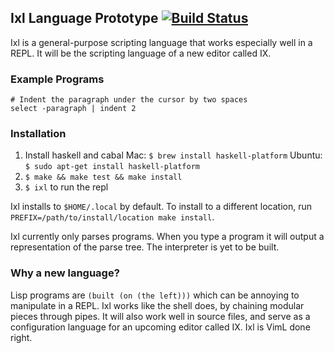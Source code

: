 ## Ixl Language Prototype [![Build Status](https://travis-ci.org/jneen/ixl-prototype.png)](https://travis-ci.org/jneen/ixl-prototype)

Ixl is a general-purpose scripting language that works especially well
in a REPL.  It will be the scripting language of a new editor called IX.

### Example Programs

    # Indent the paragraph under the cursor by two spaces
    select -paragraph | indent 2

### Installation

1. Install haskell and cabal
  Mac: `$ brew install haskell-platform`
  Ubuntu: `$ sudo apt-get install haskell-platform`
1. `$ make && make test && make install`
1. `$ ixl` to run the repl

Ixl installs to `$HOME/.local` by default.  To install to a different location,
run `PREFIX=/path/to/install/location make install`.

Ixl currently only parses programs. When you type a program it will output a
representation of the parse tree.  The interpreter is yet to be built.

### Why a new language?

Lisp programs are `(built (on (the left)))` which can be annoying to manipulate
in a REPL. Ixl works like the shell does, by chaining modular pieces through
pipes. It will also work well in source files, and serve as a configuration
language for an upcoming editor called IX. Ixl is VimL done right.
